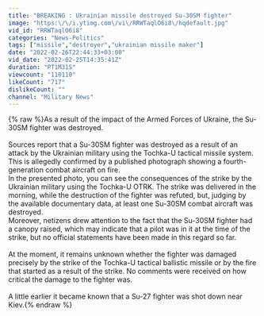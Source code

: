 ```yaml
---
title: "BREAKING : Ukrainian missile destroyed Su-30SM fighter"
image: "https:\/\/i.ytimg.com\/vi\/RRWTaqlO6i8\/hqdefault.jpg"
vid_id: "RRWTaqlO6i8"
categories: "News-Politics"
tags: ["missile","destroyer","ukrainian missile maker"]
date: "2022-02-26T22:44:33+03:00"
vid_date: "2022-02-25T14:35:41Z"
duration: "PT1M31S"
viewcount: "110110"
likeCount: "717"
dislikeCount: ""
channel: "Military News"
---
```

{% raw %}As a result of the impact of the Armed Forces of Ukraine, the Su-30SM fighter was destroyed.<br /><br />Sources report that a Su-30SM fighter was destroyed as a result of an attack by the Ukrainian military using the Tochka-U tactical missile system. This is allegedly confirmed by a published photograph showing a fourth-generation combat aircraft on fire.<br />In the presented photo, you can see the consequences of the strike by the Ukrainian military using the Tochka-U OTRK. The strike was delivered in the morning, while the destruction of the fighter was refuted, but, judging by the available documentary data, at least one Su-30SM combat aircraft was destroyed.<br />Moreover, netizens drew attention to the fact that the Su-30SM fighter had a canopy raised, which may indicate that a pilot was in it at the time of the strike, but no official statements have been made in this regard so far.<br /><br />At the moment, it remains unknown whether the fighter was damaged precisely by the strike of the Tochka-U tactical ballistic missile or by the fire that started as a result of the strike. No comments were received on how critical the damage to the fighter was.<br /><br />A little earlier it became known that a Su-27 fighter was shot down near Kiev.{% endraw %}
